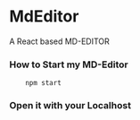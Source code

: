 # MdEditor
A React based MD-EDITOR

### How to Start my MD-Editor
```shell 
    npm start
```
### Open it with your Localhost